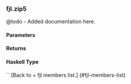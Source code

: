### fjl.zip5
@todo - Added documentation here.

#### Parameters

#### Returns
 
#### Haskell Type
``
[Back to  + fjl members list.]
(#fjl-members-list)
